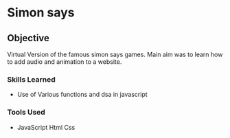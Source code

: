 # Simon says

## Objective

Virtual Version of the famous simon says games. Main aim was to learn how to add audio and animation to a website.

### Skills Learned
- Use of Various functions and dsa in javascript
  
### Tools Used

- JavaScript Html Css


